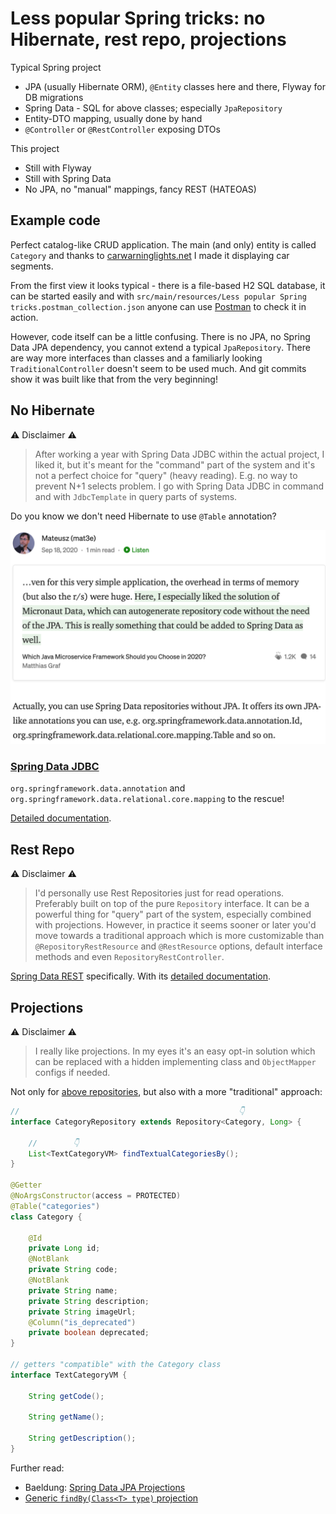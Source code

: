# Less popular Spring tricks: no Hibernate, rest repo, projections

Typical Spring project

* JPA (usually Hibernate ORM), `@Entity` classes here and there, Flyway for DB migrations
* Spring Data - SQL for above classes; especially `JpaRepository`
* Entity-DTO mapping, usually done by hand
* `@Controller` or `@RestController` exposing DTOs

This project

* Still with Flyway
* Still with Spring Data
* No JPA, no "manual" mappings, fancy REST (HATEOAS)

## Example code

Perfect catalog-like CRUD application. The main (and only) entity is called `Category` and thanks
to [carwarninglights.net](https://carwarninglights.net/car-guide/car-segments/) I made it displaying car segments.

From the first view it looks typical - there is a file-based H2 SQL database, it can be started easily and
with `src/main/resources/Less popular Spring tricks.postman_collection.json` anyone can
use [Postman](https://www.postman.com/) to check it in action.

However, code itself can be a little confusing. There is no JPA, no Spring Data JPA dependency, you cannot extend a
typical `JpaRepository`. There are way more interfaces than classes and a familiarly looking `TraditionalController`
doesn't seem to be used much. And git commits show it was built like that from the very beginning!

## No Hibernate

⚠️ Disclaimer ⚠️
> After working a year with Spring Data JDBC within the actual project, I liked it, but it's meant for the "command" part of the system and it's not a perfect choice for "query" (heavy reading). E.g. no way to prevent N+1 selects problem. I go with Spring Data JDBC in command and with `JdbcTemplate` in query parts of systems.

Do you know we don't need Hibernate to use `@Table` annotation?

[![Spring Data JDBC comment](./jdbc.png)](https://betterprogramming.pub/which-java-microservice-framework-should-you-choose-in-2020-4e306a478e58)

### [Spring Data JDBC](https://spring.io/projects/spring-data-jdbc)

`org.springframework.data.annotation` and `org.springframework.data.relational.core.mapping` to the rescue!

[Detailed documentation](https://docs.spring.io/spring-data/jdbc/docs/current/reference/html/#reference).

## Rest Repo

⚠️ Disclaimer ⚠️
> I'd personally use Rest Repositories just for read operations. Preferably built on top of the pure `Repository` interface. It can be a powerful thing for "query" part of the system, especially combined with projections. However, in practice it seems sooner or later you'd move towards a traditional approach which is more customizable than `@RepositoryRestResource` and `@RestResource` options, default interface methods and even `RepositoryRestController`.

[Spring Data REST](https://spring.io/projects/spring-data-rest) specifically. With
its [detailed documentation](https://docs.spring.io/spring-data/rest/docs/current/reference/html/#reference).

## Projections

⚠️ Disclaimer ⚠️
> I really like projections. In my eyes it's an easy opt-in solution which can be replaced with a hidden implementing class and `ObjectMapper` configs if needed.

Not only
for [above repositories](https://docs.spring.io/spring-data/rest/docs/current/reference/html/#projections-excerpts), but
also with a more "traditional" approach:

```java
//                                                 👇
interface CategoryRepository extends Repository<Category, Long> {

    //        👇
    List<TextCategoryVM> findTextualCategoriesBy();
}

@Getter
@NoArgsConstructor(access = PROTECTED)
@Table("categories")
class Category {

    @Id
    private Long id;
    @NotBlank
    private String code;
    @NotBlank
    private String name;
    private String description;
    private String imageUrl;
    @Column("is_deprecated")
    private boolean deprecated;
}

// getters "compatible" with the Category class
interface TextCategoryVM {

    String getCode();

    String getName();

    String getDescription();
}
```

Further read:

* Baeldung: [Spring Data JPA Projections](https://www.baeldung.com/spring-data-jpa-projections)
* [Generic `findBy(Class<T> type)` projection](https://stackoverflow.com/questions/48441324/spring-data-jpa-generic-projection-findall)
